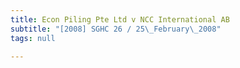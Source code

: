 ```yaml
---
title: Econ Piling Pte Ltd v NCC International AB
subtitle: "[2008] SGHC 26 / 25\_February\_2008"
tags: null

---
```



